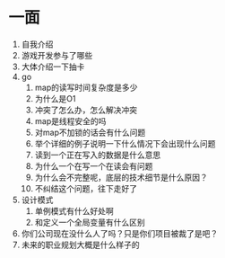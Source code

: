 # 一面

1. 自我介绍
2. 游戏开发参与了哪些
3. 大体介绍一下抽卡
4. go
   1. map的读写时间复杂度是多少
   2. 为什么是O1
   3. 冲突了怎么办，怎么解决冲突
   4. map是线程安全的吗
   5. 对map不加锁的话会有什么问题
   6. 举个详细的例子说明一下什么情况下会出现什么问题
   7. 读到一个正在写入的数据是什么意思
   8. 为什么一个在写一个在读会有问题
   9. 为什么会不完整呢，底层的技术细节是什么原因？
   10. 不纠结这个问题，往下走好了
5. 设计模式
   1. 单例模式有什么好处啊
   2. 和定义一个全局变量有什么区别
6. 你们公司现在没什么人了吗？只是你们项目被裁了是吧？
7. 未来的职业规划大概是什么样子的

